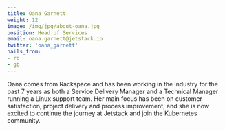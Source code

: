 ```yaml
---
title: Oana Garnett
weight: 12
image: /img/jpg/about-oana.jpg
position: Head of Services
email: oana.garnett@jetstack.io
twitter: 'oana_garnett'
hails_from:
- ro
- gb
---
```


Oana comes from Rackspace and has been working in the industry for the past 7
years as both a Service Delivery Manager and a Technical Manager running a Linux
support team. Her main focus has been on customer satisfaction, project delivery
and process improvement, and she is now excited to continue the journey at
Jetstack and join the Kubernetes community.
